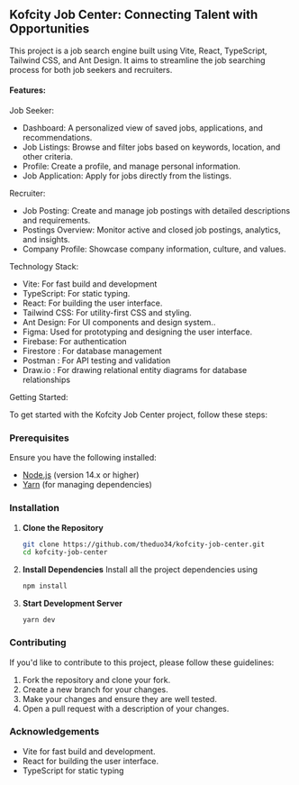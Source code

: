 ## Kofcity Job Center: Connecting Talent with Opportunities

This project is a job search engine built using Vite, React, TypeScript, Tailwind CSS, and Ant Design. It aims to streamline the job searching process for both job seekers and recruiters.
#### Features:

Job Seeker:

* Dashboard: A personalized view of saved jobs, applications, and recommendations.
* Job Listings: Browse and filter jobs based on keywords, location, and other criteria.
* Profile: Create a profile, and manage personal information.
* Job Application: Apply for jobs directly from the listings.

Recruiter:

* Job Posting: Create and manage job postings with detailed descriptions and requirements.
* Postings Overview: Monitor active and closed job postings, analytics, and insights.
* Company Profile: Showcase company information, culture, and values.

Technology Stack:

* Vite: For fast build and development
* TypeScript: For static typing.
* React: For building the user interface.
* Tailwind CSS: For utility-first CSS and styling.
* Ant Design: For UI components and design system..
* Figma: Used for prototyping and designing the user interface.
* Firebase: For authentication
* Firestore : For database management
* Postman : For API testing and validation
* Draw.io : For drawing relational entity diagrams for database relationships

Getting Started:

To get started with the Kofcity Job Center project, follow these steps:

### Prerequisites

Ensure you have the following installed:

- [Node.js](https://nodejs.org/) (version 14.x or higher)
- [Yarn](https://classic.yarnpkg.com/) (for managing dependencies)

### Installation

1. **Clone the Repository**

   ```bash
   git clone https://github.com/theduo34/kofcity-job-center.git
   cd kofcity-job-center
   ```
   
2. **Install Dependencies**
   Install all the project dependencies using

   ```bash
   npm install
   ```
   
3. **Start Development Server**
    ```
   yarn dev
   ```

### Contributing
If you'd like to contribute to this project, please follow these guidelines:

1. Fork the repository and clone your fork.
2. Create a new branch for your changes.
3. Make your changes and ensure they are well tested.
4. Open a pull request with a description of your changes.

### Acknowledgements
* Vite for fast build and development.
* React for building the user interface.
* TypeScript for static typing